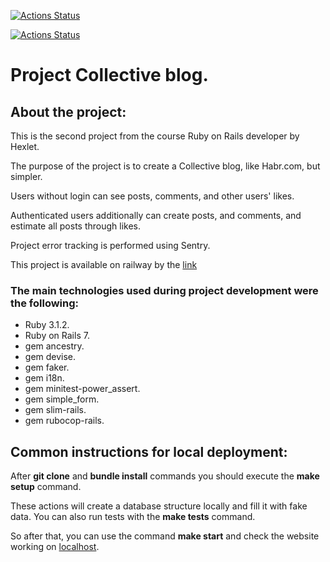 [![Actions Status](https://github.com/kalash-job/rails-project-64/workflows/hexlet-check/badge.svg)](https://github.com/kalash-job/rails-project-64/actions)

[![Actions Status](https://github.com/kalash-job/rails-project-64/workflows/main/badge.svg)](https://github.com/kalash-job/rails-project-64/actions)

<h1>Project Collective blog.</h1>
<h2>About the project:</h2>
<p>This is the second project from the course Ruby on Rails developer by Hexlet.</p>
<p>The purpose of the project is to create a Collective blog, like Habr.com, but simpler.</p>
<p>Users without login can see posts, comments, and other users' likes.</p>
<p>Authenticated users additionally can create posts, and comments, and estimate all posts through likes.</p>
<p>Project error tracking is performed using Sentry.</p>
<p>This project is available on railway by the <a href="https://railsblog-production-14bf.up.railway.app/">link</a></p>
<h3>The main technologies used during project development were the following:</h3>
<ul>
<li>Ruby 3.1.2.</li>
<li>Ruby on Rails 7.</li>
<li>gem ancestry.</li>
<li>gem devise.</li>
<li>gem faker.</li>
<li>gem i18n.</li>
<li>gem minitest-power_assert.</li>
<li>gem simple_form.</li>
<li>gem slim-rails.</li>
<li>gem rubocop-rails.</li>
</ul>

<h2>Common instructions for local deployment:</h2>
<p>After <b>git clone</b> and <b>bundle install</b> commands you should execute the <b>make setup</b> command.</p>
<p>These actions will create a database structure locally and fill it with fake data. You can also run tests with the <b>make tests</b> command.</p>
<p>So after that, you can use the command <b>make start</b> and check the website working on <a href="http://127.0.0.1:3000">localhost</a>.</p>

